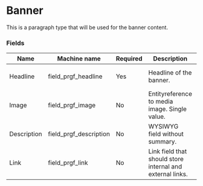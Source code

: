 # Banner
This is a paragraph type that will be used for the banner content.

### Fields
| Name  | Machine name | Required | Description | Notes |
| ------------- | ------------- | ------------- | ------------- | ------------- | 
| Headline | field\_prgf_headline | Yes | Headline of the banner. | Plain text, 255 characters |
| Image | field\_prgf_image | No | Entityreference to media image. Single value. | |
| Description | field\_prgf_description | No | WYSIWYG field without summary. | |
| Link | field\_prgf_link | No | Link field that should store internal and external links. | |
